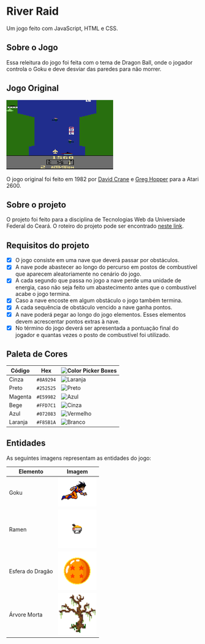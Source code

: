 # River Raid

Um jogo feito com JavaScript, HTML e CSS.

## Sobre o Jogo

Essa releitura do jogo foi feita com o tema de Dragon Ball, onde o jogador controla o Goku e deve desviar das paredes para não morrer.

## Jogo Original

![](./docs/river-raid-image.png)

O jogo original foi feito em 1982 por [David Crane](<https://en.wikipedia.org/wiki/David_Crane_(video_game_designer)>) e [Greg Hopper](https://en.wikipedia.org/wiki/Greg_Hopper) para a Atari 2600.

## Sobre o projeto

O projeto foi feito para a disciplina de Tecnologias Web da Universiade Federal do Ceará. O roteiro do projeto pode ser encontrado [neste link](./docs/roteiro.md).

## Requisitos do projeto

- [x] O jogo consiste em uma nave que deverá passar por obstáculos.
- [x] A nave pode abastecer ao longo do percurso em postos de combustível que aparecem aleatoriamente no cenário do jogo.
- [x] A cada segundo que passa no jogo a nave perde uma unidade de energia, caso não seja feito um abastecimento antes que o combustível acabe o jogo termina.
- [x] Caso a nave encoste em algum obstáculo o jogo também termina.
- [x] A cada sequência de obstáculo vencido a nave ganha pontos.
- [x] A nave poderá pegar ao longo do jogo elementos. Esses elementos devem acrescentar pontos extras à nave.
- [x] No término do jogo deverá ser apresentada a pontuação final do jogador e quantas vezes o posto de combustível foi utilizado.

## Paleta de Cores

| **Código** | **Hex**   | ![Color Picker Boxes](https://draculatheme.com/static/img/color-boxes/eyedropper.png) |
| ---------- | --------- | ------------------------------------------------------------------------------------- |
| Cinza      | `#8A9294` | ![Laranja](https://dummyimage.com/20x20/8A9294/000000.png&text=+)                     |
| Preto      | `#252525` | ![Preto](https://dummyimage.com/20x20/252525/000000.png&text=+)                       |
| Magenta    | `#E59982` | ![Azul](https://dummyimage.com/20x20/E59982/000000.png&text=+)                        |
| Bege       | `#FFD7C1` | ![Cinza](https://dummyimage.com/20x20/FFD7C1/000000.png&text=+)                       |
| Azul       | `#072083` | ![Vermelho](https://dummyimage.com/20x20/072083/000000.png&text=+)                    |
| Laranja    | `#F85B1A` | ![Branco](https://dummyimage.com/20x20/F85B1A/000000.png&text=+)                      |

## Entidades

As seguintes imagens representam as entidades do jogo:

| Elemento         | Imagem                                                |
| ---------------- | ----------------------------------------------------- |
| Goku             | <img src="./img/goku.gif" width="100px"></img>        |
| Ramen            | <img src="./img/ramen.png" width="100px"></img>       |
| Esfera do Dragão | <img src="./img/dragon-ball.png" width="100px"></img> |
| Árvore Morta     | <img src="./img/dead-tree.png" width="100px"></img>   |
